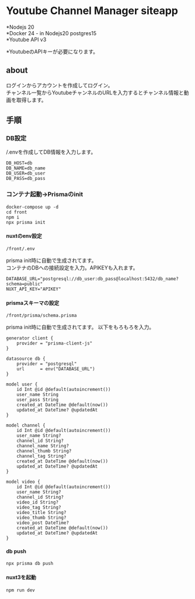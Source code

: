 # Youtube Channel Manager siteapp  
*Nodejs 20  
*Docker 24 - in Nodejs20 postgres15  
*Youtube API v3  

*YoutubeのAPIキーが必要になります。  

## about  
ログインからアカウントを作成してログイン。  
チャンネル一覧からYoutubeチャンネルのURLを入力するとチャンネル情報と動画を取得します。

## 手順

### DB設定  
/.envを作成してDB情報を入力します。  

    DB_HOST=db
    DB_NAME=db_name
    DB_USER=db_user
    DB_PASS=db_pass

### コンテナ起動→Prismaのinit

    docker-compose up -d
    cd front
    npm i
    npx prisma init

#### nuxtのenv設定

    /front/.env  

prisma init時に自動で生成されてます。  
コンテナのDBへの接続設定を入力。APIKEYも入れます。  

    DATABASE_URL="postgresql://db_user:db_pass@localhost:5432/db_name?schema=public"
    NUXT_API_KEY="APIKEY"


#### prismaスキーマの設定

    /front/prisma/schema.prisma  

prisma init時に自動で生成されてます。 
以下をもろもろを入力。  

    generator client {
        provider = "prisma-client-js"
    }

    datasource db {
        provider = "postgresql"
        url      = env("DATABASE_URL")
    }

    model user {
        id Int @id @default(autoincrement())
        user_name String
        user_pass String
        created_at DateTime @default(now())
        updated_at DateTime? @updatedAt
    }

    model channel {
        id Int @id @default(autoincrement())
        user_name String?
        channel_id String?
        channel_name String?
        channel_thumb String?
        channel_tag String?
        created_at DateTime @default(now())
        updated_at DateTime? @updatedAt
    }

    model video {
        id Int @id @default(autoincrement())
        user_name String?
        channel_id String?
        video_id String?
        video_tag String?
        video_title String?
        video_thumb String?
        video_post DateTime?
        created_at DateTime @default(now())
        updated_at DateTime? @updatedAt
    }

#### db push  
    npx prisma db push

#### nuxt3を起動
    npm run dev